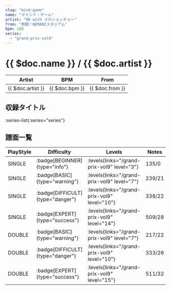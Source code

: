 ```yaml
---
slug: "mind-game"
name: "マインド・ゲーム"
artist: "96 with メカショッチョー"
from: "熱闘！BEMANIスタジアム"
bpm: 180
series:
  - "grand-prix-vol9"
---
```


# {{ $doc.name }} / {{ $doc.artist }}

|Artist|BPM|From|
|------|---|----|
|{{ $doc.artist }}|{{ $doc.bpm }}|{{ $doc.from }}|

## 収録タイトル

:series-list{:series="series"}

## 譜面一覧

|PlayStyle|Difficulty|Levels|Notes|Movie|
|---------|----------|------|-----|-----|
|SINGLE| :badge[BEGINNER]{type="info"}| :levels{links="/grand-prix-vol9" level="3"}|135/0||
|SINGLE| :badge[BASIC]{type="warning"}| :levels{links="/grand-prix-vol9" level="7"}|239/21||
|SINGLE| :badge[DIFFICULT]{type="danger"}| :levels{links="/grand-prix-vol9" level="10"}|338/22||
|SINGLE| :badge[EXPERT]{type="success"}| :levels{links="/grand-prix-vol9" level="14"}|509/28||
|DOUBLE| :badge[BASIC]{type="warning"}| :levels{links="/grand-prix-vol9" level="7"}|217/22||
|DOUBLE| :badge[DIFFICULT]{type="danger"}| :levels{links="/grand-prix-vol9" level="10"}|333/26||
|DOUBLE| :badge[EXPERT]{type="success"}| :levels{links="/grand-prix-vol9" level="15"}|511/32||
